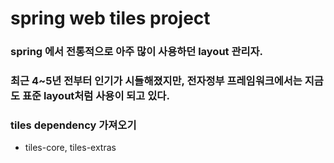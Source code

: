# spring web tiles project


### spring 에서 전통적으로 아주 많이 사용하던 layout 관리자.
### 최근 4~5년 전부터 인기가 시들해졌지만, 전자정부 프레임워크에서는 지금도 표준  layout처럼 사용이 되고 있다.

### tiles dependency 가져오기
* tiles-core, tiles-extras